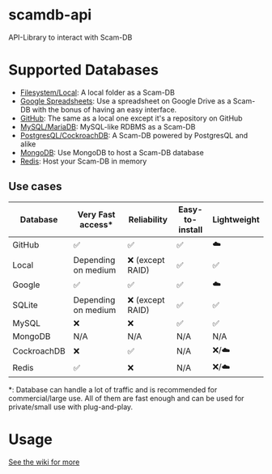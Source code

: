 # scamdb-api
API-Library to interact with Scam-DB

# Supported Databases
* [Filesystem/Local](https://github.com/Peri-Loves-Violence/scamdb-api/wiki/Local): A local folder as a Scam-DB
* [Google Spreadsheets](https://github.com/Peri-Loves-Violence/scamdb-api/wiki/Google): Use a spreadsheet on Google Drive as a Scam-DB with the bonus of having an easy interface.
* [GitHub](https://github.com/Peri-Loves-Violence/scamdb-api/wiki/GitHub): The same as a local one except it's a repository on GitHub
* [MySQL/MariaDB](https://github.com/Peri-Loves-Violence/scamdb-api/wiki/MySQL): MySQL-like RDBMS as a Scam-DB
* [PostgresQL/CockroachDB](https://github.com/Peri-Loves-Violence/scamdb-api/wiki/PostgresQL): A Scam-DB powered by PostgresQL and alike
* [MongoDB](https://github.com/Peri-Loves-Violence/scamdb-api/wiki/MongoDB): Use MongoDB to host a Scam-DB database
* [Redis](https://github.com/Peri-Loves-Violence/scamdb-api/wiki/Redis): Host your Scam-DB in memory

## Use cases
| Database    | Very Fast access*   | Reliability        | Easy-to-install    | Lightweight        |
| ----------- | ------------------- | ------------------ | ------------------ | ------------------ |
| GitHub      | :white_check_mark:  | :white_check_mark: | :white_check_mark: | :cloud:            |
| Local       | Depending on medium | :x: (except RAID)  | :white_check_mark: | :white_check_mark: |
| Google      | :white_check_mark:  | :white_check_mark: | :white_check_mark: | :cloud:            |
| SQLite      | Depending on medium | :x: (except RAID)  | :white_check_mark: | :white_check_mark: |
| MySQL       | :x:                 | :x:                | :white_check_mark: | :white_check_mark: |
| MongoDB     | N/A                 | N/A                | N/A                | N/A                |
| CockroachDB | :x:                 | :white_check_mark: | N/A                | :x:/:cloud:        |
| Redis       | :white_check_mark:  | :x:                | N/A                | :x:/:cloud:        |

*: Database can handle a lot of traffic and is recommended for commercial/large use.
All of them are fast enough and can be used for private/small use with plug-and-play.

# Usage
[See the wiki for more](https://github.com/Peri-Loves-Violence/scamdb-api/wiki/Home)